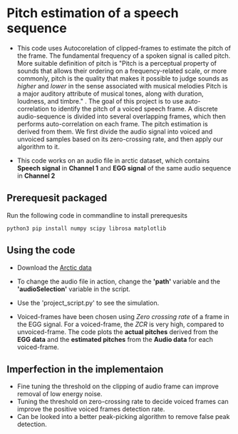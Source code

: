 # Pitch estimation of a speech sequence

- This code uses Autocorelation of clipped-frames to estimate the pitch of the frame.
The fundamental frequency of a spoken signal is called pitch. More suitable definition of pitch is "Pitch is a perceptual property of sounds that allows their ordering on a frequency-related scale, or more commonly, pitch is the quality that makes it possible to judge sounds as *higher* and *lower* in the sense associated with musical melodies Pitch is a major auditory attribute of musical tones, along with duration, loudness, and timbre." . The goal of this project is to use auto-correlation to identify the pitch of a voiced speech frame. A discrete audio-sequence is divided into several overlapping frames, which then performs auto-correlation on each frame. The pitch estimation is derived from them. We first divide the audio signal into voiced and unvoiced samples based on its zero-crossing rate, and then apply our algorithm to it.

- This code works on an audio file in arctic dataset, which contains **Speech signal** in **Channel 1** and **EGG signal** of the same audio sequence in **Channel 2**
## Prerequesit packaged
Run the following code in commandline to install prerequesits 
```
python3 pip install numpy scipy librosa matplotlib 
```
## Using the code
- Download the [Arctic data](https://github.com/imraunav/Programming-practicum-CS571/tree/main/Project%20work/arctic-20221111T144309Z-001/arctic)
- To change the audio file in action, change the **'path'** variable and the **'audioSelection'** variable in the script.
- Use the 'project_script.py' to see the simulation.

- Voiced-frames have been chosen using *Zero crossing rate* of a frame in the EGG signal. For a voiced-frame, the *ZCR* is very high, compared to unvoiced-frame. 
The code plots the **actual pitches** derived from the **EGG data** and the **estimated pitches** from the **Audio data** for each voiced-frame.

## Imperfection in the implementaion
- Fine tuning the threshold on the clipping of audio frame can improve removal of low energy noise.
- Tuning the threshold on zero-crossing rate to decide voiced frames can improve the positive voiced frames detection rate.
- Can be looked into a better peak-picking algorithm to remove false peak detection.
